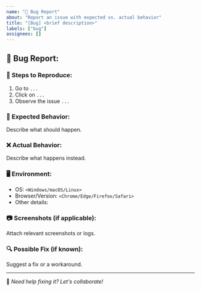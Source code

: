 ```yaml
---
name: "🐞 Bug Report"
about: "Report an issue with expected vs. actual behavior"
title: "[Bug] <brief description>"
labels: ["bug"]
assignees: []
---
```


## 🐞 Bug Report: <Brief Summary>

### 🔹 Steps to Reproduce:
1. Go to `...`
2. Click on `...`
3. Observe the issue `...`

### 🤔 Expected Behavior:
Describe what should happen.

### ❌ Actual Behavior:
Describe what happens instead.

### 🖥 Environment:
- OS: `<Windows/macOS/Linux>`
- Browser/Version: `<Chrome/Edge/Firefox/Safari>`
- Other details:

### 📷 Screenshots (if applicable):
Attach relevant screenshots or logs.

### 🔍 Possible Fix (if known):
Suggest a fix or a workaround.

---
🚀 *Need help fixing it? Let's collaborate!*  
